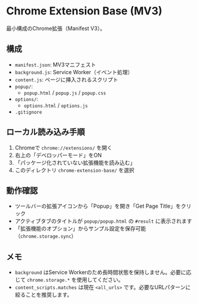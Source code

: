 # Chrome Extension Base (MV3)

最小構成のChrome拡張（Manifest V3）。

## 構成
- `manifest.json`: MV3マニフェスト
- `background.js`: Service Worker（イベント処理）
- `content.js`: ページに挿入されるスクリプト
- `popup/`:
  - `popup.html` / `popup.js` / `popup.css`
- `options/`:
  - `options.html` / `options.js`
- `.gitignore`

## ローカル読み込み手順
1. Chromeで `chrome://extensions/` を開く
2. 右上の「デベロッパーモード」をON
3. 「パッケージ化されていない拡張機能を読み込む」
4. このディレクトリ `chrome-extension-base/` を選択

## 動作確認
- ツールバーの拡張アイコンから「Popup」を開き「Get Page Title」をクリック
- アクティブタブのタイトルが `popup/popup.html` の `#result` に表示されます
- 「拡張機能のオプション」からサンプル設定を保存可能（`chrome.storage.sync`）

## メモ
- `background` はService Workerのため長時間状態を保持しません。必要に応じて `chrome.storage.*` を使用してください。
- `content_scripts.matches` は現在 `<all_urls>` です。必要なURLパターンに絞ることを推奨します。

